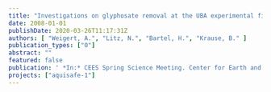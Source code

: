 ```yaml
---
title: "Investigations on glyphosate removal at the UBA experimental field site."
date: 2008-01-01
publishDate: 2020-03-26T11:17:31Z
authors: [ "Weigert, A.", "Litz, N.", "Bartel, H.", "Krause, B." ]
publication_types: ["0"]
abstract: ""
featured: false
publication: ' *In:* CEES Spring Science Meeting. Center for Earth and Environmental Science, Indiana University-Purdue University, Indianapolis, USA. 09. -10. April 2008'
projects: ["aquisafe-1"]
---
```


